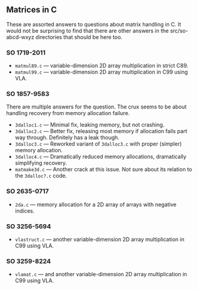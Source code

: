 ## Matrices in C

These are assorted answers to questions about matrix handling in C.
It would not be surprising to find that there are other answers in the
src/so-abcd-wxyz directories that should be here too.

### SO 1719-2011

* `matmul89.c` &mdash; variable-dimension 2D array multiplication in strict C89.
* `matmul99.c` &mdash; variable-dimension 2D array multiplication in C99 using VLA.

### SO 1857-9583

There are multiple answers for the question.
The crux seems to be about handling recovery from memory allocation
failure.

* `3dalloc1.c` &mdash; Minimal fix, leaking memory, but not crashing.
* `3dalloc2.c` &mdash; Better fix, releasing most memory if allocation fails
    part way through.  Definitely has a leak though.
* `3dalloc3.c` &mdash; Reworked variant of `3dalloc3.c` with proper (simpler) memory allocation.
* `3dalloc4.c` &mdash; Dramatically reduced memory allocations, dramatically simplifying recovery.
* `matmake3d.c` &mdash; Another crack at this issue.
    Not sure about its relation to the `3dalloc?.c` code.

### SO 2635-0717

* `2da.c` &mdash; memory allocation for a 2D array of arrays with negative indices.

### SO 3256-5694

* `vlastruct.c` &mdash; another variable-dimension 2D array multiplication in C99 using VLA. 

### SO 3259-8224

* `vlamat.c` &mdash; and another variable-dimension 2D array multiplication in C99 using VLA.

